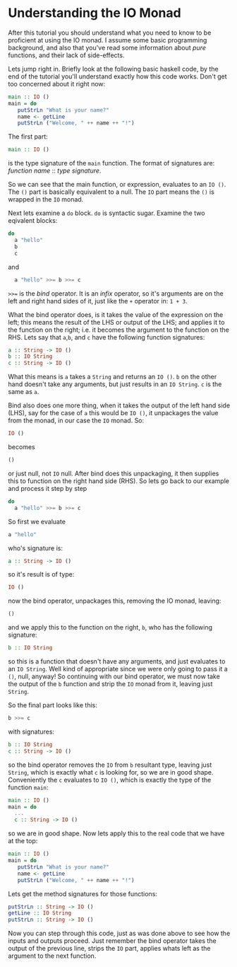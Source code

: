 # Understanding the IO Monad

After this tutorial you should understand what you need to know to be
proficient at using the IO monad.  I assume some basic programming
background, and also that you've read some information about *pure*
functions, and their lack of side-effects.

Lets jump right in.  Briefly look at the following basic haskell code,
by the end of the tutorial you'll understand exactly how this code
works.  Don't get too concerned about it right now:

```haskell
main :: IO ()
main = do
   putStrLn "What is your name?"
   name <- getLine
   putStrLn ("Welcome, " ++ name ++ "!")
```

The first part: 

```haskell
main :: IO ()
```

is the type signature of the `main` function.  The format of
signatures are: _function name_ :: _type signature_.

So we can see that the main function, or expression, evaluates to an
`IO ()`.  The `()` part is basically equivalent to a null.  The `IO`
part means the `()` is wrapped in the `IO` monad.

Next lets examine a `do` block.  `do` is syntactic sugar.  Examine
the two eqivalent blocks:

```haskell
do
  a "hello"
  b
  c
```

and

```haskell
  a "hello" >>= b >>= c
```

`>>=` is the *bind* operator.  It is an *infix* operator, so it's
arguments are on the left and right hand sides of it, just like the
`+` operator in: `1 + 3`.

What the bind operator does, is it takes the value of the expression
on the left; this means the result of the LHS or output of the LHS;
and applies it to the function on the right; i.e. it becomes the
argument to the function on the RHS.  Lets say that `a`,`b`, and `c`
have the following function signatures:

```haskell
a :: String -> IO ()
b :: IO String
c :: String -> IO ()
```

What this means is `a` takes a `String` and returns an `IO ()`.  `b`
on the other hand doesn't take any arguments, but just results in an
`IO String`.  `c` is the same as `a`.

Bind also does one more thing, when it takes the output of the left
hand side (LHS), say for the case of `a` this would be `IO ()`, it
unpackages the value from the monad, in our case the `IO` monad.  So:

```haskell
IO ()
```

becomes

```haskell
()
```

or just null, not `IO` null.  After bind does this unpackaging, it
then supplies this to function on the right hand side (RHS).  So lets
go back to our example and process it step by step

```haskell
do
  a "hello" >>= b >>= c
```

So first we evaluate

```haskell
a "hello"
```

who's signature is: 

```haskell
a :: String -> IO ()
```

so it's result is of type:

```haskell
IO ()
```

now the bind operator, unpackages this, removing the IO monad,
leaving:

```haskell
()
```

and we apply this to the function on the right, `b`, who has the
following signature:

```haskell
b :: IO String
```

so this is a function that doesn't have any arguments, and just
evaluates to an `IO String`.  Well kind of appropriate since we were
only going to pass it a `()`, null, anyway!  So continuing with our
bind operator, we must now take the output of the `b` function and
strip the `IO` monad from it, leaving just `String`.

So the final part looks like this:

```haskell
b >>= c
```

with signatures:

```haskell
b :: IO String
c :: String -> IO ()
```

so the bind operator removes the `IO` from `b` resultant type, leaving
just `String`, which is exactly what `c` is looking for, so we are in
good shape.  Conveniently the `c` evaluates to `IO ()`, which is
exactly the type of the function `main`:

```haskell
main :: IO ()
main = do
  ...
  c :: String -> IO ()
```

so we are in good shape.  Now lets apply this to the real code that we
have at the top:

```haskell
main :: IO ()
main = do
   putStrLn "What is your name?"
   name <- getLine
   putStrLn ("Welcome, " ++ name ++ "!")
```

Lets get the method signatures for those functions:

```haskell
putStrLn :: String -> IO ()
getLine :: IO String
putStrLn :: String -> IO ()
```

Now you can step through this code, just as was done above to see how
the inputs and outputs proceed.  Just remember the bind operator takes
the output of the previous line, strips the `IO` part, applies whats
left as the argument to the next function.














